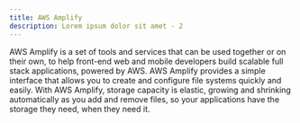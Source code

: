 ```yaml
---
title: AWS Amplify
description: Lorem ipsum dolor sit amet - 2
---
```


AWS Amplify is a set of tools and services that can be used together or on their own, to help front-end web and mobile developers build scalable full stack applications, powered by AWS. AWS Amplify provides a simple interface that allows you to create and configure file systems quickly and easily. With AWS Amplify, storage capacity is elastic, growing and shrinking automatically as you add and remove files, so your applications have the storage they need, when they need it. 